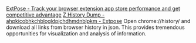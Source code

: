 
[ExtPose - Track your browser extension app store performance and get competitive advantage](https://extpose.com/)
[Z History Dump - ahpkicobhkchblogldpjchdhmdnblpkm - Extpose](https://extpose.com/ext/ahpkicobhkchblogldpjchdhmdnblpkm)
Open chrome://history/ and download all links from browser history in json. This provides tremendous opportunities for visualization and analysis of information.
